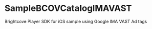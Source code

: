 SampleBCOVCatalogIMAVAST
=================

Brightcove Player SDK for iOS sample using Google IMA VAST Ad tags
